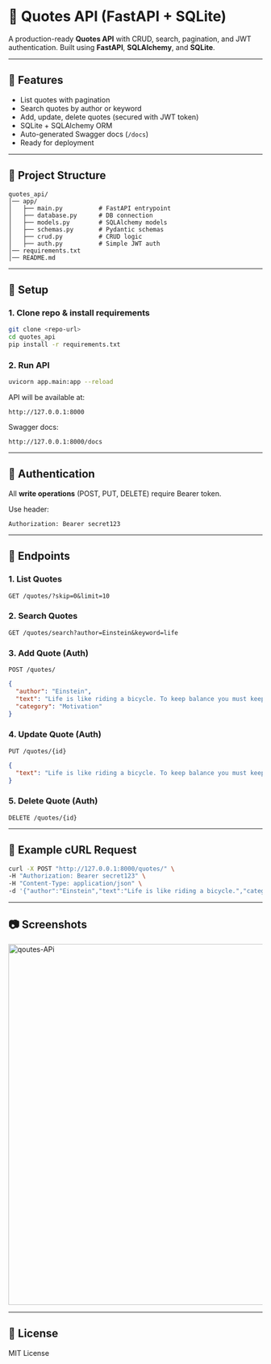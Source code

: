 # 📜 Quotes API (FastAPI + SQLite)

A production-ready **Quotes API** with CRUD, search, pagination, and JWT authentication. Built using **FastAPI**, **SQLAlchemy**, and **SQLite**.

---

## 🚀 Features

* List quotes with pagination
* Search quotes by author or keyword
* Add, update, delete quotes (secured with JWT token)
* SQLite + SQLAlchemy ORM
* Auto-generated Swagger docs (`/docs`)
* Ready for deployment

---

## 📂 Project Structure

```
quotes_api/
│── app/
│   ├── main.py          # FastAPI entrypoint
│   ├── database.py      # DB connection
│   ├── models.py        # SQLAlchemy models
│   ├── schemas.py       # Pydantic schemas
│   ├── crud.py          # CRUD logic
│   ├── auth.py          # Simple JWT auth
│── requirements.txt
│── README.md
```

---

## 🔧 Setup

### 1. Clone repo & install requirements

```bash
git clone <repo-url>
cd quotes_api
pip install -r requirements.txt
```

### 2. Run API

```bash
uvicorn app.main:app --reload
```

API will be available at:

```
http://127.0.0.1:8000
```

Swagger docs:

```
http://127.0.0.1:8000/docs
```

---

## 🔑 Authentication

All **write operations** (POST, PUT, DELETE) require Bearer token.

Use header:

```
Authorization: Bearer secret123
```

---

## 📌 Endpoints

### 1. List Quotes

`GET /quotes/?skip=0&limit=10`

### 2. Search Quotes

`GET /quotes/search?author=Einstein&keyword=life`

### 3. Add Quote (Auth)

`POST /quotes/`

```json
{
  "author": "Einstein",
  "text": "Life is like riding a bicycle. To keep balance you must keep moving.",
  "category": "Motivation"
}
```

### 4. Update Quote (Auth)

`PUT /quotes/{id}`

```json
{
  "text": "Life is like riding a bicycle. To keep balance you must keep moving."
}
```

### 5. Delete Quote (Auth)

`DELETE /quotes/{id}`

---

## 🧪 Example cURL Request

```bash
curl -X POST "http://127.0.0.1:8000/quotes/" \
-H "Authorization: Bearer secret123" \
-H "Content-Type: application/json" \
-d '{"author":"Einstein","text":"Life is like riding a bicycle.","category":"Motivation"}'
```

---

## 📷 Screenshots

<img width="1366" height="716" alt="qoutes-APi" src="https://github.com/user-attachments/assets/3db51bcf-d073-42ce-b9e2-8bb7a4c062ad" />

---

## 📜 License

MIT License
